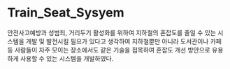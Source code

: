 # Train_Seat_Sysyem
안전사고예방과 성범죄, 거리두기 활성화를 위하여 지하철의 혼잡도를 줄일 수 있는 시스템을 개발 및 발전시킬 필요가 있다고 생각하여 지하철뿐만 아니라 도서관이나 카페 등 사람들이 자주 모이는 장소에서도 같은 기술을 접목하여 혼잡도 개선 방안으로 유용하게 사용할 수 있는 시스템을 개발하였다.
